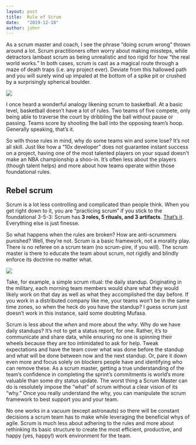 ```yaml
---
layout: post
title:  Rule of Scrum
date:   "2019-12-18"
author: johnr
---
```


As a scrum master and coach, I see the phrase “doing scrum wrong” thrown around a lot. Scrum practitioners often worry about making missteps, while detractors lambast scrum as being unrealistic and too rigid for how “the real world works.” In both cases, scrum is cast as a magical route through a maze of death traps (i.e. any project ever). Deviate from this hallowed path and you will surely wind up impaled at the bottom of a spike pit or crushed by a surprisingly spherical boulder.

![](/images/boulder-creep.gif)

I once heard a wonderful analogy likening scrum to basketball. At a basic level, basketball doesn’t have a lot of rules. Two teams of five compete, only being able to traverse the court by dribbling the ball without pause or passing. Teams score by shooting the ball into the opposing team’s hoop. Generally speaking, that’s it.

So with those rules in mind, why do some teams win and some lose? It’s not all skill. Just like how a “10x developer” does not guarantee instant success on a project, having one of the most talented players on your squad doesn't make an NBA championship a shoo-in. It’s often less about the players (though talent helps) and more about how teams operate within those foundational rules.

## Rebel scrum
Scrum is a lot less controlling and complicated than people think. When you get right down to it, you are “practicing scrum” if you stick to the foundational 3-5-3: Scrum has **3 roles, 5 rituals, and 3 artifacts**. [That’s it](https://www.scruminc.com/the-3-5-3-of-scrum/). Everything else is just finesse.

So what happens when the rules are broken? How are anti-scrummers punished? Well, they’re not. Scrum is a basic framework, not a morality play. There is no referee on a scrum team (no scrum-pire, if you will). The scrum master is there to educate the team about scrum, not rigidly and blindly enforce its doctrine no matter what.

![](/images/joker-plan.gif)

Take, for example, a simple scrum ritual: the daily standup. Originating in the military, each morning team members would share what they would likely work on that day as well as what they accomplished the day before. If you work in a distributed company like me, your teams won’t be in the same time zones, so when the heck do you have the standup? I guess scrum just doesn’t work in this instance, said some doubting Mufasa.

Scrum is less about the *when* and more about the *why*. Why do we have daily standups? It’s not to get a status report, for one. Rather, it’s to communicate and share data, while ensuring no one is spinning their wheels because they are too intimidated to ask for help. Tweak expectations and have the team cover what was done before the standup and what will be done between now and the next standup. Or, pare it down even more and focus solely on blockers people have and identifying who can remove these. As a scrum master, getting a true understanding of the team’s confidence in completing the sprint’s commitments is world’s more valuable than some dry status update. The worst thing a Scrum Master can do is resolutely impose the “what” of scrum without a clear vision of its “why.” Once you really understand the why, you can manipulate the scrum framework to best support you and your team.

No one works in a vacuum (except astronauts) so there will be constant decisions a scrum team has to make while leveraging the beneficial whys of agile. Scrum is much less about adhering to the rules and more about rethinking its basic structure to create the most efficient, productive, and happy (yes, happy!) work environment for the team.
